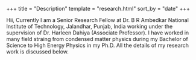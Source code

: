 +++
title = "Description"
template = "research.html"
sort_by = "date"
+++

Hii, Currently I am a Senior Research Fellow at Dr. B R Ambedkar National Institute of Technology, Jalandhar, Punjab, India working under the supervision of Dr. Harleen Dahiya (Associate Professor). I have worked in many field straing from condensed matter physics during my Bachelor of Science to High Energy Physics in my Ph.D. All the details of my research work is discussed below. 